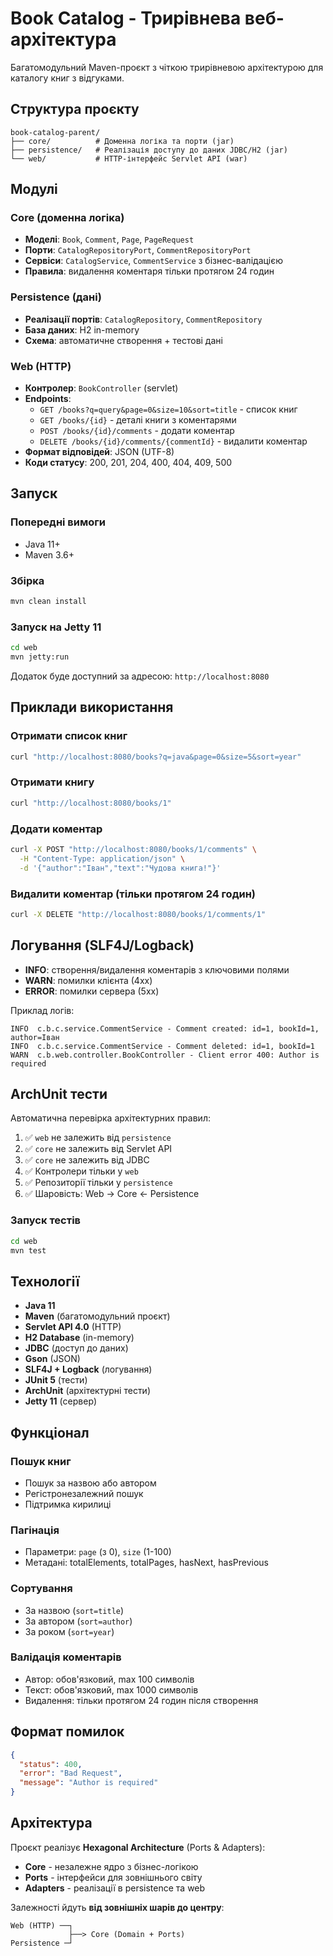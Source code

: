 # Book Catalog - Трирівнева веб-архітектура

Багатомодульний Maven-проєкт з чіткою трирівневою архітектурою для каталогу книг з відгуками.

## Структура проєкту

```
book-catalog-parent/
├── core/          # Доменна логіка та порти (jar)
├── persistence/   # Реалізація доступу до даних JDBC/H2 (jar)
└── web/           # HTTP-інтерфейс Servlet API (war)
```

## Модулі

### Core (доменна логіка)
- **Моделі**: `Book`, `Comment`, `Page`, `PageRequest`
- **Порти**: `CatalogRepositoryPort`, `CommentRepositoryPort`
- **Сервіси**: `CatalogService`, `CommentService` з бізнес-валідацією
- **Правила**: видалення коментаря тільки протягом 24 годин

### Persistence (дані)
- **Реалізації портів**: `CatalogRepository`, `CommentRepository`
- **База даних**: H2 in-memory
- **Схема**: автоматичне створення + тестові дані

### Web (HTTP)
- **Контролер**: `BookController` (servlet)
- **Endpoints**:
    - `GET /books?q=query&page=0&size=10&sort=title` - список книг
    - `GET /books/{id}` - деталі книги з коментарями
    - `POST /books/{id}/comments` - додати коментар
    - `DELETE /books/{id}/comments/{commentId}` - видалити коментар
- **Формат відповідей**: JSON (UTF-8)
- **Коди статусу**: 200, 201, 204, 400, 404, 409, 500

## Запуск

### Попередні вимоги
- Java 11+
- Maven 3.6+

### Збірка
```bash
mvn clean install
```

### Запуск на Jetty 11
```bash
cd web
mvn jetty:run
```

Додаток буде доступний за адресою: `http://localhost:8080`

## Приклади використання

### Отримати список книг
```bash
curl "http://localhost:8080/books?q=java&page=0&size=5&sort=year"
```

### Отримати книгу
```bash
curl "http://localhost:8080/books/1"
```

### Додати коментар
```bash
curl -X POST "http://localhost:8080/books/1/comments" \
  -H "Content-Type: application/json" \
  -d '{"author":"Іван","text":"Чудова книга!"}'
```

### Видалити коментар (тільки протягом 24 годин)
```bash
curl -X DELETE "http://localhost:8080/books/1/comments/1"
```

## Логування (SLF4J/Logback)

- **INFO**: створення/видалення коментарів з ключовими полями
- **WARN**: помилки клієнта (4xx)
- **ERROR**: помилки сервера (5xx)

Приклад логів:
```
INFO  c.b.c.service.CommentService - Comment created: id=1, bookId=1, author=Іван
INFO  c.b.c.service.CommentService - Comment deleted: id=1, bookId=1
WARN  c.b.web.controller.BookController - Client error 400: Author is required
```

## ArchUnit тести

Автоматична перевірка архітектурних правил:

1. ✅ `web` не залежить від `persistence`
2. ✅ `core` не залежить від Servlet API
3. ✅ `core` не залежить від JDBC
4. ✅ Контролери тільки у `web`
5. ✅ Репозиторії тільки у `persistence`
6. ✅ Шаровість: Web → Core ← Persistence

### Запуск тестів
```bash
cd web
mvn test
```

## Технології

- **Java 11**
- **Maven** (багатомодульний проєкт)
- **Servlet API 4.0** (HTTP)
- **H2 Database** (in-memory)
- **JDBC** (доступ до даних)
- **Gson** (JSON)
- **SLF4J + Logback** (логування)
- **JUnit 5** (тести)
- **ArchUnit** (архітектурні тести)
- **Jetty 11** (сервер)

## Функціонал

### Пошук книг
- Пошук за назвою або автором
- Регістронезалежний пошук
- Підтримка кирилиці

### Пагінація
- Параметри: `page` (з 0), `size` (1-100)
- Метадані: totalElements, totalPages, hasNext, hasPrevious

### Сортування
- За назвою (`sort=title`)
- За автором (`sort=author`)
- За роком (`sort=year`)

### Валідація коментарів
- Автор: обов'язковий, max 100 символів
- Текст: обов'язковий, max 1000 символів
- Видалення: тільки протягом 24 годин після створення

## Формат помилок

```json
{
  "status": 400,
  "error": "Bad Request",
  "message": "Author is required"
}
```

## Архітектура

Проєкт реалізує **Hexagonal Architecture** (Ports & Adapters):

- **Core** - незалежне ядро з бізнес-логікою
- **Ports** - інтерфейси для зовнішнього світу
- **Adapters** - реалізації в persistence та web

Залежності йдуть **від зовнішніх шарів до центру**:
```
Web (HTTP) ──┐
             ├──> Core (Domain + Ports)
Persistence ─┘
```